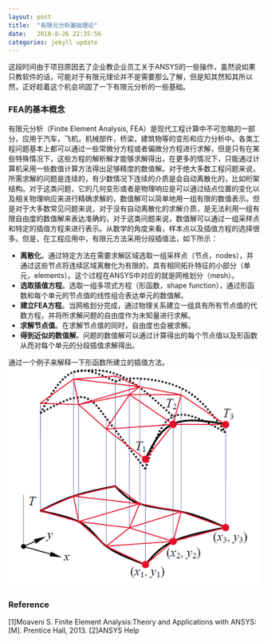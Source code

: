 ```yaml
---
layout: post
title:  "有限元分析基础理论"
date:   2018-8-26 22:35:56
categories: jekyll update
---
```


这段时间由于项目原因去了企业教企业员工关于ANSYS的一些操作，虽然说如果只教软件的话，可能对于有限元理论并不是需要那么了解，但是知其然知其所以然，正好趁着这个机会巩固了一下有限元分析的一些基础。

### FEA的基本概念  
有限元分析（Finite Element Analysis, FEA）是现代工程计算中不可忽略的一部分，应用于汽车，飞机，机械部件，桥梁，建筑物等的变形和应力分析中。各类工程问题基本上都可以通过一些常微分方程或者偏微分方程进行求解，但是只有在某些特殊情况下，这些方程的解析解才能够求解得出，在更多的情况下，只能通过计算机采用一些数值计算方法得出足够精度的数值解。对于绝大多数工程问题来说，所需求解的问题是连续的，有少数情况下连续的介质是会自动离散化的，比如桁架结构。对于这类问题，它的几何变形或者是物理响应是可以通过结点位置的变化以及相关物理响应来进行精确求解的，数值解可以简单地用一组有限的数值表示。但是对于大多数常见问题来说，对于没有自动离散化的求解介质，是无法利用一组有限自由度的数值解来表达准确的，对于这类问题来说，数值解可以通过一组采样点和特定的插值方程来进行表示。从数学的角度来看，样本点以及插值方程的选择很多。但是，在工程应用中，有限元方法采用分段插值法，如下所示：  
- **离散化**。通过特定方法在需要求解区域选取一组采样点（节点，nodes），并通过这些节点将连续区域离散化为有限的，具有相同拓扑特征的小部分（单元，elements）。这个过程在ANSYS中对应的就是网格划分（mesh）。
- **选取插值方程**。选取一组多项式方程（形函数，shape function），通过形函数和每个单元的节点值的线性组合表达单元的数值解。
- **建立FEA方程**。当网格划分完成，通过物理关系建立一组具有所有节点值的代数方程，并将所求解问题的自由度作为未知量进行求解。
- **求解节点值**。在求解节点值的同时，自由度也会被求解。
- **得到近似的数值解**。问题的数值解可以通过计算得出的每个节点值以及形函数从而对每个单元的分段插值求解得出。    

通过一个例子来解释一下形函数所建立的插值方法。
![2D近似解](https://github.com/conceptclear/conceptclear.github.io/raw/master/images/FEA/example.png "Example")



### Reference
[1]Moaveni S. Finite Element Analysis:Theory and Applications with ANSYS:[M]. Prentice Hall, 2013.
[2]ANSYS Help

<div id="container"></div>
<link rel="stylesheet" href="https://imsun.github.io/gitment/style/default.css">
<script src="https://imsun.github.io/gitment/dist/gitment.browser.js"></script>
<script>
var gitment = new Gitment({
  id: 'CuraEngine_set.href', // 可选。默认为 location.href
  owner: 'conceptclear',
  repo: 'githubpages-comments',
  oauth: {
    client_id: '6a29f84533d3ebc673da',
    client_secret: 'b1537face0afad64fafa7e6fd7169df85b9d9eb2',
  },
})
gitment.render('container')
</script>
